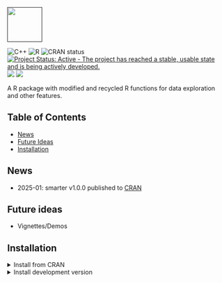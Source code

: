 <div align="left">
<a href=""><img src="https://img.shields.io/badge/R-%23276DC3.svg?style=square&logo=r&logoColor=pink&label=smarter" height="80" /></a>
</div>

<!-- badges: start -->
![C++](https://img.shields.io/badge/C++-%2300599C.svg?style=square&logo=c%2B%2B&logoColor=gold)
![R](https://img.shields.io/badge/R-%23276DC3.svg?style=square&logo=r&logoColor=pink)
![CRAN status](https://www.r-pkg.org/badges/version/smarter)
[![Project Status: Active - The project has reached a stable, usable state and is being actively developed.](https://www.repostatus.org/badges/latest/active.svg)](https://www.repostatus.org/#active)
[![](https://img.shields.io/github/languages/code-size/pllittle/smarter.svg)](https://github.com/pllittle/smarter)
[![](https://img.shields.io/github/last-commit/pllittle/smarter.svg)](https://github.com/pllittle/smarter/commits/master)
<!-- badges: end -->

A R package with modified and recycled R functions for data exploration and other features.

## Table of Contents

* [News](#news)
* [Future Ideas](#future-ideas)
* [Installation](#installation)

## News

* 2025-01: smarter v1.0.0 published to [CRAN](https://cran.r-project.org/package=smarter)

## Future ideas

* Vignettes/Demos

## Installation

<details>
<summary>Install from CRAN</summary>

Copy/paste the following code to install R package from CRAN.

```R
install.packages("smarter")
```

</details>

<details>
<summary>Install development version</summary>

Copy/paste the following code to install R package dependencies and **smarter**.

```R
# Dependencies
req_packs = c("usethis","rmarkdown","Rcpp",
	"RcppArmadillo","devtools","BiocManager",
	"smarter")

for(pack in req_packs){
	
	chk_pack = tryCatch(find.package(pack),
		error = function(ee){NULL})
	
	if( !is.null(chk_pack) ){
		library(package = pack,character.only = TRUE)
		next
	}
	
	bb = NULL
	
	if( pack %in% "smarter" ){
		bb = tryCatch(install_github("pllittle/smarter",
			dependencies = TRUE),
			error = function(ee){"error"})
	} else {
		bb = tryCatch(install.packages(pkgs = pack,
			dependencies = TRUE),
			error = function(ee){"error"})
	}
	
	if( !is.null(bb) && bb == "error" )
		stop(sprintf("Error for package = %s",pack))
	
}

```

</details>

